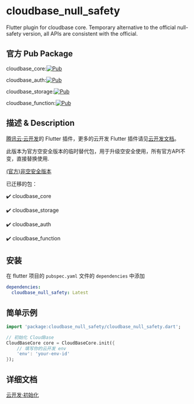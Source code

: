 # cloudbase_null_safety

Flutter plugin for cloudbase core. Temporary alternative to the official null-safety version, all APIs are consistent with the official.

## 官方 Pub Package

cloudbase_core:[![Pub](https://img.shields.io/pub/v/cloudbase_core)]()

cloudbase_auth:[![Pub](https://img.shields.io/pub/v/cloudbase_auth)]()

cloudbase_storage:[![Pub](https://img.shields.io/pub/v/cloudbase_storage)]()

cloudbase_function:[![Pub](https://img.shields.io/pub/v/cloudbase_function)]()

## 描述 & Description

<!-- [![Pub](https://img.shields.io/pub/v/cloudbase_core)]() -->

[腾讯云·云开发](https://www.cloudbase.net/)的 Flutter 插件，更多的云开发 Flutter 插件请见[云开发文档](https://docs.cloudbase.net/api-reference/flutter/install.html)。

此版本为官方空安全版本的临时替代包，用于升级空安全使用，所有官方API不变，直接替换使用.

[(官方)非空安全版本](https://pub.dev/packages/cloudbase_core/versions/0.0.11)

已迁移的包：

✔️ cloudbase_core

✔️ cloudbase_storage

✔️ cloudbase_auth

✔️ cloudbase_function

## 安装

在 flutter 项目的 `pubspec.yaml` 文件的 `dependencies` 中添加

```yaml
dependencies:
  cloudbase_null_safety: Latest
```

## 简单示例

```dart
import 'package:cloudbase_null_safety/cloudbase_null_safety.dart';

// 初始化 CloudBase
CloudBaseCore core = CloudBaseCore.init({
    // 填写你的云开发 env
    'env': 'your-env-id'
});
```

## 详细文档

[云开发·初始化](https://docs.cloudbase.net/api-reference/flutter/initialization.html)
